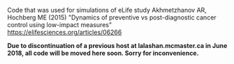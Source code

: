 Code that was used for simulations of eLife study Akhmetzhanov AR, Hochberg ME (2015) "Dynamics of preventive vs post-diagnostic cancer control using low-impact measures" <https://elifesciences.org/articles/06266>

**Due to discontinuation of a previous host at lalashan.mcmaster.ca in June 2018, all code will be moved here soon. Sorry for inconvenience.** 

